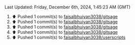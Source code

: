 <!--RECENT_ACTIVITY:last_update-->
Last Updated: Friday, December 6th, 2024, 1:45:23 AM (GMT)
<!--RECENT_ACTIVITY:last_update_end-->
<!--RECENT_ACTIVITY:start-->
1. ⬆️ Pushed 1 commit(s) to [faisalbhuiyan3038/gitsage](https://github.com/faisalbhuiyan3038/gitsage)<br>
2. ⬆️ Pushed 1 commit(s) to [faisalbhuiyan3038/gitsage](https://github.com/faisalbhuiyan3038/gitsage)<br>
3. ⬆️ Pushed 1 commit(s) to [faisalbhuiyan3038/gitsage](https://github.com/faisalbhuiyan3038/gitsage)<br>
4. ⬆️ Pushed 1 commit(s) to [faisalbhuiyan3038/gitsage](https://github.com/faisalbhuiyan3038/gitsage)<br>
5. ⬆️ Pushed 1 commit(s) to [faisalbhuiyan3038/userscripts](https://github.com/faisalbhuiyan3038/userscripts)<br>
<!--RECENT_ACTIVITY:end-->
